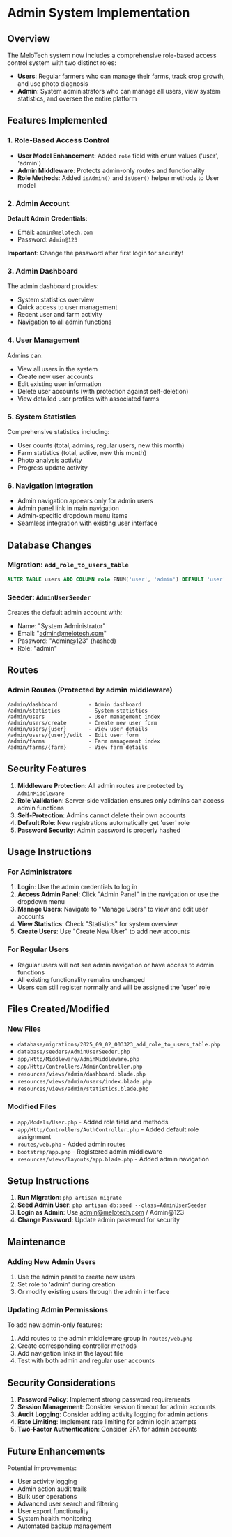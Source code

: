 # Admin System Implementation

## Overview

The MeloTech system now includes a comprehensive role-based access control system with two distinct roles:

- **Users**: Regular farmers who can manage their farms, track crop growth, and use photo diagnosis
- **Admin**: System administrators who can manage all users, view system statistics, and oversee the entire platform

## Features Implemented

### 1. Role-Based Access Control

- **User Model Enhancement**: Added `role` field with enum values ('user', 'admin')
- **Admin Middleware**: Protects admin-only routes and functionality
- **Role Methods**: Added `isAdmin()` and `isUser()` helper methods to User model

### 2. Admin Account

**Default Admin Credentials:**
- Email: `admin@melotech.com`
- Password: `Admin@123`

**Important**: Change the password after first login for security!

### 3. Admin Dashboard

The admin dashboard provides:
- System statistics overview
- Quick access to user management
- Recent user and farm activity
- Navigation to all admin functions

### 4. User Management

Admins can:
- View all users in the system
- Create new user accounts
- Edit existing user information
- Delete user accounts (with protection against self-deletion)
- View detailed user profiles with associated farms

### 5. System Statistics

Comprehensive statistics including:
- User counts (total, admins, regular users, new this month)
- Farm statistics (total, active, new this month)
- Photo analysis activity
- Progress update activity

### 6. Navigation Integration

- Admin navigation appears only for admin users
- Admin panel link in main navigation
- Admin-specific dropdown menu items
- Seamless integration with existing user interface

## Database Changes

### Migration: `add_role_to_users_table`

```sql
ALTER TABLE users ADD COLUMN role ENUM('user', 'admin') DEFAULT 'user' AFTER password;
```

### Seeder: `AdminUserSeeder`

Creates the default admin account with:
- Name: "System Administrator"
- Email: "admin@melotech.com"
- Password: "Admin@123" (hashed)
- Role: "admin"

## Routes

### Admin Routes (Protected by admin middleware)

```
/admin/dashboard          - Admin dashboard
/admin/statistics         - System statistics
/admin/users              - User management index
/admin/users/create       - Create new user form
/admin/users/{user}       - View user details
/admin/users/{user}/edit  - Edit user form
/admin/farms              - Farm management index
/admin/farms/{farm}       - View farm details
```

## Security Features

1. **Middleware Protection**: All admin routes are protected by `AdminMiddleware`
2. **Role Validation**: Server-side validation ensures only admins can access admin functions
3. **Self-Protection**: Admins cannot delete their own accounts
4. **Default Role**: New registrations automatically get 'user' role
5. **Password Security**: Admin password is properly hashed

## Usage Instructions

### For Administrators

1. **Login**: Use the admin credentials to log in
2. **Access Admin Panel**: Click "Admin Panel" in the navigation or use the dropdown menu
3. **Manage Users**: Navigate to "Manage Users" to view and edit user accounts
4. **View Statistics**: Check "Statistics" for system overview
5. **Create Users**: Use "Create New User" to add new accounts

### For Regular Users

- Regular users will not see admin navigation or have access to admin functions
- All existing functionality remains unchanged
- Users can still register normally and will be assigned the 'user' role

## Files Created/Modified

### New Files
- `database/migrations/2025_09_02_003323_add_role_to_users_table.php`
- `database/seeders/AdminUserSeeder.php`
- `app/Http/Middleware/AdminMiddleware.php`
- `app/Http/Controllers/AdminController.php`
- `resources/views/admin/dashboard.blade.php`
- `resources/views/admin/users/index.blade.php`
- `resources/views/admin/statistics.blade.php`

### Modified Files
- `app/Models/User.php` - Added role field and methods
- `app/Http/Controllers/AuthController.php` - Added default role assignment
- `routes/web.php` - Added admin routes
- `bootstrap/app.php` - Registered admin middleware
- `resources/views/layouts/app.blade.php` - Added admin navigation

## Setup Instructions

1. **Run Migration**: `php artisan migrate`
2. **Seed Admin User**: `php artisan db:seed --class=AdminUserSeeder`
3. **Login as Admin**: Use admin@melotech.com / Admin@123
4. **Change Password**: Update admin password for security

## Maintenance

### Adding New Admin Users

1. Use the admin panel to create new users
2. Set role to 'admin' during creation
3. Or modify existing users through the admin interface

### Updating Admin Permissions

To add new admin-only features:
1. Add routes to the admin middleware group in `routes/web.php`
2. Create corresponding controller methods
3. Add navigation links in the layout file
4. Test with both admin and regular user accounts

## Security Considerations

1. **Password Policy**: Implement strong password requirements
2. **Session Management**: Consider session timeout for admin accounts
3. **Audit Logging**: Consider adding activity logging for admin actions
4. **Rate Limiting**: Implement rate limiting for admin login attempts
5. **Two-Factor Authentication**: Consider 2FA for admin accounts

## Future Enhancements

Potential improvements:
- User activity logging
- Admin action audit trails
- Bulk user operations
- Advanced user search and filtering
- User export functionality
- System health monitoring
- Automated backup management
